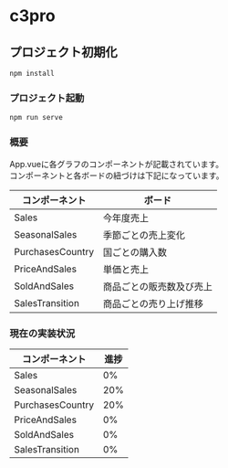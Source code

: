 # c3pro

## プロジェクト初期化
```
npm install
```

### プロジェクト起動
```
npm run serve
```

### 概要
App.vueに各グラフのコンポーネントが記載されています。  
コンポーネントと各ボードの紐づけは下記になっています。  

|  コンポーネント  |  ボード  |
| ---- | ---- |
|  Sales  |  今年度売上  |
|  SeasonalSales  |  季節ごとの売上変化  |
|  PurchasesCountry  |  国ごとの購入数  |
|  PriceAndSales  |  単価と売上  |
|  SoldAndSales  |  商品ごとの販売数及び売上  |
|  SalesTransition  |  商品ごとの売り上げ推移  |

### 現在の実装状況
|  コンポーネント  |  進捗  |
| ---- | ---- |
|  Sales  |  0%  |
|  SeasonalSales  |  20%  |
|  PurchasesCountry  |  20%  |
|  PriceAndSales  |  0%  |
|  SoldAndSales  |  0%  |
|  SalesTransition  |  0%  |